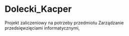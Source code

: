 # Dolecki_Kacper
Projekt zaliczeniowy na potrzeby przedmiotu Zarządzanie przedsięwzięciami informatycznymi,
